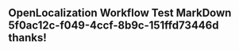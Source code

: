 <properties
ms.topic="hero-topic"
ms.test1="hero-topic"
ms.test2="test"/>

## OpenLocalization Workflow Test MarkDown 5f0ac12c-f049-4ccf-8b9c-151ffd73446d thanks!

